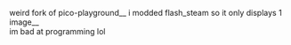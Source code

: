 weird fork of pico-playground__
i modded flash_steam so it only displays 1 image__                                              
im bad at programming lol
